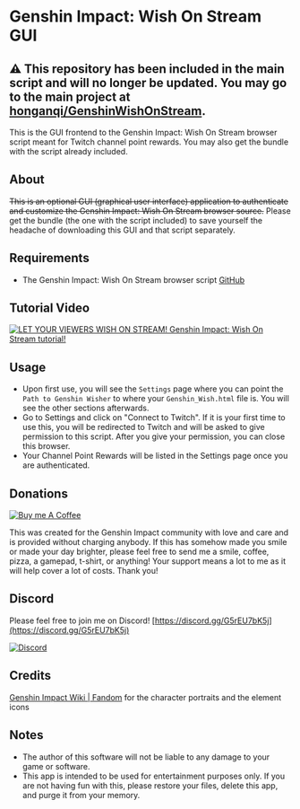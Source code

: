 # Genshin Impact: Wish On Stream GUI
## ⚠ This repository has been included in the main script and will no longer be updated. You may go to the main project at [honganqi/GenshinWishOnStream](https://github.com/honganqi/GenshinWishOnStream).
This is the GUI frontend to the Genshin Impact: Wish On Stream
browser script meant for Twitch channel point rewards. You may
also get the bundle with the script already included.

## About
~~This is an optional GUI (graphical user interface) application
to authenticate and customize the Genshin Impact: Wish On Stream
browser source.~~ Please get the bundle (the one with the script
included) to save yourself the headache of downloading this GUI
and that script separately. 

## Requirements
* The Genshin Impact: Wish On Stream browser script
[GitHub](https://github.com/honganqi/GenshinWishOnStream)

## Tutorial Video
[![LET YOUR VIEWERS WISH ON STREAM! Genshin Impact: Wish On Stream tutorial!](https://img.youtube.com/vi/rmQtHKb_tLc/0.jpg)](https://youtu.be/rmQtHKb_tLc)

## Usage
* Upon first use, you will see the `Settings` page where you can
point the `Path to Genshin Wisher` to where your
`Genshin_Wish.html` file is. You will see the other sections
afterwards.
* Go to Settings and click on "Connect to Twitch". If it is your
first time to use this, you will be redirected to Twitch and
will be asked to give permission to this script. After you give
your permission, you can close this browser.
* Your Channel Point Rewards will be listed in the Settings page
once you are authenticated.

## Donations
[![Buy me A Coffee](http://sidestreamnetwork.net/wp-content/uploads/2021/06/white-button-e1624263691285.png "Buy Me A Coffee")](https://buymeacoffee.com/honganqi)

This was created for the Genshin Impact community with
love and care  and is provided without charging anybody.
If this has somehow made you smile or made your day brighter,
please feel free to send me a smile, coffee, pizza, a gamepad,
t-shirt, or anything! Your support means a lot to me as it
will help cover a lot of costs. Thank you!

## Discord
Please feel free to join me on Discord!
[https://discord.gg/G5rEU7bK5j](https://discord.gg/G5rEU7bK5j)

[![Discord](https://discord.com/assets/f9bb9c4af2b9c32a2c5ee0014661546d.png)](https://discord.gg/G5rEU7bK5j)

## Credits
[Genshin Impact Wiki | Fandom](https://genshin-impact.fandom.com/wiki/Genshin_Impact_Wiki)
for the character portraits and the element icons

## Notes
* The author of this software will not be liable to any
damage to your game or software.
* This app is intended to be used for entertainment purposes
only. If you are not having fun with this, please restore
your files, delete this app, and purge it from your memory.